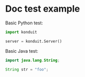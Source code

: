 # Doc test example

Basic Python test:

```python
import konduit

server = konduit.Server()
```

Basic Java test:

```java
import java.lang.String;

String str = "foo";
```
